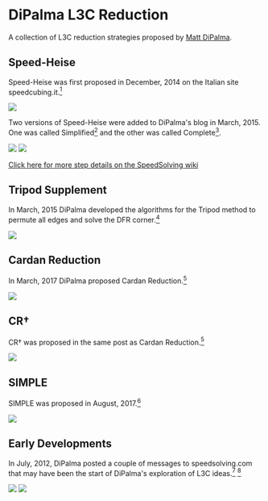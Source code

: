 # DiPalma L3C Reduction

A collection of L3C reduction strategies proposed by [Matt DiPalma](CubingContributors/MethodDevelopers.md#dipalma-matt).

## Speed-Heise

Speed-Heise was first proposed in December, 2014 on the Italian site speedcubing.it.[<sup>1</sup>][1]

![](img/DiPalmaL3CReduction/Speed-Heise1.png)

Two versions of Speed-Heise were added to DiPalma's blog in March, 2015. One was called Simplified[<sup>2</sup>][2] and the other was called Complete[<sup>3</sup>][3].

![](img/DiPalmaL3CReduction/Speed-Heise2.png)
![](img/DiPalmaL3CReduction/Speed-Heise3.png)

[Click here for more step details on the SpeedSolving wiki](https://www.speedsolving.com/wiki/index.php/Speed-Heise)

## Tripod Supplement

In March, 2015 DiPalma developed the algorithms for the Tripod method to permute all edges and solve the DFR corner.[<sup>4</sup>][4]

![](img/DiPalmaL3CReduction/TMS.png)

## Cardan Reduction

In March, 2017 DiPalma proposed Cardan Reduction.[<sup>5</sup>][5]

![](img/DiPalmaL3CReduction/CR.png)

## CR†

CR† was proposed in the same post as Cardan Reduction.[<sup>5</sup>][5]

![](img/DiPalmaL3CReduction/CR+.png)

## SIMPLE

SIMPLE was proposed in August, 2017.[<sup>6</sup>][6]

![](img/DiPalmaL3CReduction/SIMPLE.png)

## Early Developments

In July, 2012, DiPalma posted a couple of messages to speedsolving.com that may have been the start of DiPalma's exploration of L3C ideas.[<sup>7</sup>][7] [<sup>8</sup>][8]

![](img/DiPalmaL3CReduction/Origin1.png)
![](img/DiPalmaL3CReduction/Origin2.png)

[1]: https://www.speedcubing.it/forum/Thread-Algoritmi-Speed-Heise
[2]: https://dipalm.wordpress.com/2015/03/03/speed-heise-algorithms-en/
[3]: https://dipalm.wordpress.com/2015/03/04/complete-speed-heise/
[4]: https://dipalm.wordpress.com/2015/03/05/tripod-method-supplement-en/
[5]: https://www.speedsolving.com/threads/cardan-reduction-novel-ls-ll-approach.64042/post-1222235
[6]: https://www.speedsolving.com/threads/simple-ll-variant-revamped-fish-chips.65978/post-1249243
[7]: https://www.speedsolving.com/threads/zz-and-zb-discussion.20834/post-767013
[8]: https://www.speedsolving.com/threads/zz-and-zb-discussion.20834/post-767137